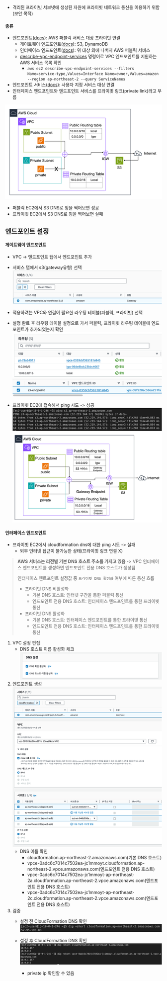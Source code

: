 - 격리된 프라이빗 서브넷에 생성된 자원에 프라이빗 네트워크 통신을 이용하기 위함(보안 목적)
#### 종류
- 엔드포인트([docs](https://docs.aws.amazon.com/ko_kr/vpc/latest/privatelink/aws-services-privatelink-support.html)): AWS 퍼블릭 서비스 대상 프라이빗 연결
	- 게이트웨이 엔드포인트([docs](https://docs.aws.amazon.com/ko_kr/vpc/latest/privatelink/gateway-endpoints.html)): S3, DynamoDB
	- 인터페이스 엔드포인트([docs](https://docs.aws.amazon.com/ko_kr/vpc/latest/privatelink/create-interface-endpoint.html)): 위 대상 외에 나버지 AWS 퍼블릭 서비스
	- [describe-vpc-endpoint-services](https://docs.aws.amazon.com/ko_kr/vpc/latest/privatelink/aws-services-privatelink-support.html#vpce-view-available-services) 명령어로 VPC 엔드포인트를 지원하는 AWS 서비스 목록 확인
		- `aws ec2 describe-vpc-endpoint-services --filters Name=service-type,Values=Interface Name=owner,Values=amazon --region ap-northeast-2 --query ServiceNames`
- 엔드포인트 서비스([docs](https://docs.aws.amazon.com/ko_kr/vpc/latest/privatelink/create-endpoint-service.html)): 사용자 지정 서비스 대상 연결
- 인터페이스 엔드포인트와 엔드포인트 서비스를 프라이빗 링크(private link)라고 부름

![](Users/navill/Documents/Obsidian%20Vault/Pasted%20image%2020240117183725.png)
- 퍼블릭 EC2에서 S3 DNS로 핑을 찍어보면 성공
- 프라이빗 EC2에서 S3 DNS로 핑을 찍어보면 실패

## 엔드포인트 설정

#### 게이트웨이 엔드포인트
- VPC -> 엔드포인트 탭에서 엔드포인트 추가
- 서비스 탭에서 s3(gateway유형) 선택
	![](Users/navill/Documents/Obsidian%20Vault/Pasted%20image%2020240117184430.png)
- 적용하려는 VPC와 연결이 필요한 라우팅 테이블(퍼블릭, 프라이빗) 선택
- 설정 완료 후 라우팅 테이블 설정으로 가서 퍼블릭, 프라이빗 라우팅 테이블에 엔드포인트가 추가되었는지 확인
	![](Users/navill/Documents/Obsidian%20Vault/Pasted%20image%2020240117184623.png)
	![](Users/navill/Documents/Obsidian%20Vault/Pasted%20image%2020240117184706.png)

- 프라이빗 EC2에 접속해서 ping 시도 -> 성공
	![](Users/navill/Documents/Obsidian%20Vault/Pasted%20image%2020240117184851.png)
	![](Users/navill/Documents/Obsidian%20Vault/Pasted%20image%2020240117185508.png)


#### 인터페이스 엔드포인트
- 프라이빗 EC2에서 cloudformation dns에 대한 ping 시도 -> 실패
	- 외부 인터넷 접근이 불가능한 상태(프라이빗 링크 연결 X)

> **AWS 서비스는 리전별 기본 DNS 호스트 주소를 가지고 있음**
> -> VPC 인터페이스 엔드포인트를 생성하면 엔드포인트 전용 DNS 호스트가 생성됨
> 
> 인터페이스 엔트포인트 설정값 중 `프라이빗 DNS 활성화` 여부에 따른 통신 흐름
> - 프라이빗 DNS 비활성화
> 	- 기본 DNS 호스트: 인터넷 구간을 통한 퍼블릭 통신
> 	- 엔드포인트 전용 DNS 호스트: 인터페이스 엔드포인트를 통한 프라이빗 통신
> - 프라이빗 DNS 활성화
> 	- 기본 DNS 호스트: 인터페이스 엔드포인트를 통한 프라이빗 통신
> 	- 엔드포인트 전용 DNS 호스트: 인터페이스 엔드포인트를 통한 프라이빗 통신

1. VPC 설정 편집
	- DNS 호스트 이름 활성화 체크
		![](Users/navill/Documents/Obsidian%20Vault/Pasted%20image%2020240117192547.png)
2. 엔드포인트 생성
	![](Users/navill/Documents/Obsidian%20Vault/Pasted%20image%2020240117192958.png)
	 - DNS 이름 확인
		 - cloudformation.ap-northeast-2.amazonaws.com(기본 DNS 호스트)
		 - vpce-0adc6c7014c7502ea-jc1mmoyt.cloudformation.ap-northeast-2.vpce.amazonaws.com(엔드포인트 전용 DNS 호스트)
		 - vpce-0adc6c7014c7502ea-jc1mmoyt-ap-northeast-2a.cloudformation.ap-northeast-2.vpce.amazonaws.com(엔드포인트 전용 DNS 호스트)
		 - vpce-0adc6c7014c7502ea-jc1mmoyt-ap-northeast-2c.cloudformation.ap-northeast-2.vpce.amazonaws.com(엔드포인트 전용 DNS 호스트)
1. 검증
	- 설정 전 CloudFormation DNS 확인
		![](Users/navill/Documents/Obsidian%20Vault/Pasted%20image%2020240117194633.png)
	- 설정 후 CloudFormation DNS 확인
		![](Users/navill/Documents/Obsidian%20Vault/Pasted%20image%2020240117195401.png)
		
		- private ip 확인할 수 있음
	
	
